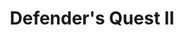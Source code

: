 ---
layout: showcase
title: "Defender's Quest II"
released: false
website: http://www.defendersquest.com/2/
steam: https://store.steampowered.com/app/252190/Defenders_Quest_2_Mists_of_Ruin/
---